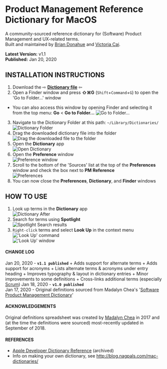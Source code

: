# Product Management Reference Dictionary for MacOS
A community-sourced reference dictionary for (Software) Product Management and UX-related terms.<br>
Built and maintained by <a href="http://brimwd.github.io/" target="_blank">Brian Donahue</a> and <a href="http://victoriajcai.github.io/" target="_blank">Victoria Cai</a>.

**Latest Version:** v1.1<br>**Published:** Jan 20, 2020

## INSTALLATION INSTRUCTIONS
1. Download the ⇨ <a href="https://github.com/brimwd/product-management-reference/blob/master/PM%20Reference.dictionary.zip?raw=true?raw=true" download><b>Dictionary file</b></a> ⇦
2. Open a Finder window and press **⇧⌘G** (`Shift`+`Command`+`G`) to open the 'Go to Folder...' window
  * You can also access this window by opening Finder and selecting it from the top menu: **Go** < **Go to Folder...**
  ![Go to Folder...](https://github.com/brimwd/product-management-reference/blob/master/tutorial-images/goto-foloder.png?raw=true)
3. Navigate to the Dictionary Folder at this path: `~/Library/Dictionaries/`<br>![Dictionary Folder](https://github.com/brimwd/product-management-reference/blob/master/tutorial-images/dictionary-folder.png?raw=true)
4. Drag the downloaded dictionary file into the folder<br>![Drag the downloaded file to the folder](https://github.com/brimwd/product-management-reference/blob/master/tutorial-images/drag-to-folder.jpeg?raw=true)
5. Open the **Dictionary** app<br>![Open Dictionary](https://github.com/brimwd/product-management-reference/blob/master/tutorial-images/dictionary.png?raw=true)
6. Open the **Preference** window<br>![Preference window](https://github.com/brimwd/product-management-reference/blob/master/tutorial-images/dictionary-preferences.png?raw=true)
7. Scroll to the bottom of the 'Sources' list at the top of the **Preferences** window and check the box next to **PM Reference**<br>![Preferences](https://github.com/brimwd/product-management-reference/blob/master/tutorial-images/preferences.jpeg?raw=true")
8. You can now close the **Preferences**, **Dictionary**, and **Finder** windows

## HOW TO USE
1. Look up terms in the **Dictionary** app<br>![Dictionary After](https://github.com/brimwd/product-management-reference/blob/master/tutorial-images/dictionary-after.jpeg?raw=true)
2. Search for terms using **Spotlight**<br>![Spotlight Search results](https://github.com/brimwd/product-management-reference/blob/master/tutorial-images/spotlight.png?raw=true)
3. `Right-click` terms and select **Look Up** in the context menu<br>!['Look Up' command](https://github.com/brimwd/product-management-reference/blob/master/tutorial-images/look-up.png?raw=true)<br>!['Look Up' window](https://github.com/brimwd/product-management-reference/blob/master/tutorial-images/look-up-window.png?raw=true)

#### CHANGE LOG
Jan 20, 2020 - **`v1.1 published`**
	+ Adds support for alternate terms
	+ Adds support for acronyms
	+ Lists alternate terms & acronyms under entry heading
	+ Improves typography & layout in dictionary entries
	+ Minor improvements to some definitions
	+ Cross-links additional terms (especially <a href="x-dictionary:r:scrum">Scrum</a>)
Jan 18, 2020 - **`v1.0 published`**<br>
Jan 17, 2020 - Original definitions sourced from Madalyn Chea's '[Software Product Management Dictionary](https://docs.google.com/spreadsheets/d/1O4N2pu6Mu-UBhUR3pdbv6dcjNecu7oMdIX1jZkBSUxE/edit#gid=0)'


#### ACKNOWLEDGEMENTS
Original definitions spreadsheet was created by [Madalyn Chea](https://www.linkedin.com/in/sugarcoder/) in 2017 and (at the time the definitions were sourced) most-recently updated in September of 2018.


#### REFERENCES
+ [Apple Developer Dictionary Reference](https://developer.apple.com/library/archive/documentation/UserExperience/Conceptual/DictionaryServicesProgGuide/prepare/prepare.html)  (archived)
+ Info on making your own dictionary, see http://blog.nagpals.com/mac-dictionaries/
